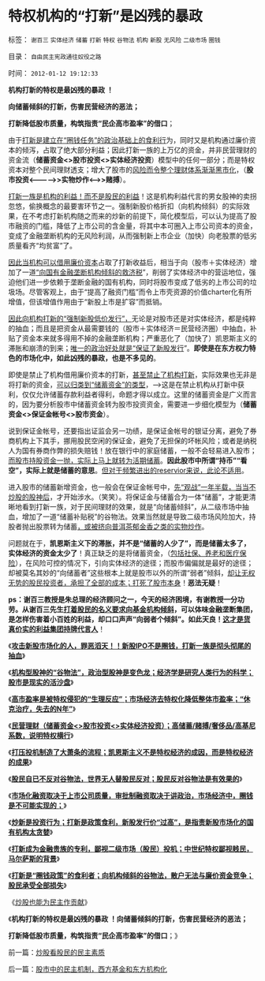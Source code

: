 # 特权机构的“打新”是凶残的暴政

标签： `谢百三` `实体经济` `储蓄` `打新` `特权` `谷物法` `机构` `新股` `无风险` `二级市场` `圈钱` 

目录： `自由民主宪政通往奴役之路`

时间： `2012-01-12 19:12:33`

**机构打新的特权是最凶残的暴政 ！**

**向储蓄倾斜的打新，伤害民营经济的恶法；**

**打新降低股市质量，构筑指责“民企高市盈率”的借口**；

由于[打新是建立在“圈钱任务”的政治基础上的食利行](../../../2012/1/11/市场经济不可能圈钱，强制分红令印度熊市40年！.md)为，同时又是机构通过廉价资本的倾泻，占取了绝大部分利益；因此打新一族的上万亿的资金，并非民营理财的资金流（**储蓄资金<>股市投资<>实体经济投资**）模型中的任何一部分；而是特权资本对整个民间理财透支；增大了股市的[风险而令整个理财体系渐渐黑市化](../../../2012/1/7/“选择命运盒子的技术”和“打破命运盒子的科学”.md)，（**股市投资<————>>实物炒作<——>>赌搏**）。

[打新一族是机构的利益！而不是股民的利益](../../../2012/1/11/炒新是股市投资；打新是政策食利.md)！这是机构利益代言的男女股神的卖拐忽悠，偷换概念的最要害环节之一。强制新股价格折扣（向机构倾斜）的实际效果，在不考虑打新机构随之而来的炒新的前提下，简化模型后，可以认为提高了股市融资的门槛，降低了上市公司的含金量，将其中本可圈入上市公司资本的资金，变成了金融垄断机构的无风险利润，从而强制新上市企业（加快）向老股票的低劣质量看齐“均贫富”了。

[因此当机构可以借用廉价资本](../../../2012/1/9/股神秘笈“廉价资金就是生命”.md)占取了打新收益后，相当于向（股市＋实体经济）增加了一道[“向国有金融垄断机构倾斜的救济税](../../../2012/1/11/金融垄断贵族对股民的中世纪式的蔑视和马尔萨斯.md)”，削弱了实体经济中的营运地位，强迫他们进一步依赖于垄断金融的国有机构，同时将股市变成了低劣的上市公司的垃圾场。尽管客观上，由于“提高了融资门槛”而令上市壳资源的价值charter化有所增值，但该增值作用由于“新股上市是扩容”而抵销。

[因此向机构打新的“强制新股低价发行”，](../../../2012/1/9/攻击新股市场化的人!罪恶滔天！.md)无论是对股市还是对实体经济，都是纯粹的抽血；而且是把资金从最需要钱的（股市＋实体经济＝民营经济圈）中抽血，补贴了资金本来就多得用不掉的金融垄断机构；严重恶化了（加快了）凯恩斯主义的滞胀和崩溃的到来；[唯一的政治好处就是“保证了新股发行](../../../2012/1/11/打新是“圈钱政策”食利者，利益归于金融垄断机构；.md)”。**即使是在东方权力特色的市场化中，如此凶残的暴政，也是不多见的**。

即使是禁止了机构借用廉价资本的打新，[甚至禁止了机构打新](../../../2011/6/19/A股越是规范退市，越是不可能退市.md)，实际效果也无非是将打新的资金，[可以归类到“储蓄资金”的类型](../../../2012/1/10/打压投机是如何制造了大萧条？.md)，——>这是在禁止机构从打新中获利，仅仅允许储蓄存款利益者得利，命题才得以成立。这里的储蓄资金是广义而言的，因为要分析股市中储蓄资金转为股市投资资金，需要进一步细化模型为（**储蓄资金<>保证金帐号<>股市资金**）。

说到保证金帐号，还要指出证监会另一功绩，是保证金帐号的银证分离，避免了券商机构上下其手，挪用股民空闲的保证金，避免了无担保的坏帐风险；或者是纳税人为国有券商作弊的损失赔钱！放在银行中的家庭储蓄，一般不会轻易进入股市；[而股市持股资金一抛，实际上马上就转为活期储蓄](../../../2012/1/5/“左翼股神”是政治性的，还是理财性的？.md)。**因此股市中所谓“持币”“看空”，实际上就是储蓄的意思**。[但对于频繁进出的reservior来说，此论不适用](../../../2012/1/5/股市的风险到底有多大？更大的风险从那里来？.md)。

进入股市的储蓄新增资金，也一般会在保证金帐号中，[先“观战”一年半载，当当不炒股的股神后](../../../2011/12/22/买房不买股票的股神“房价不高,股价高”的如意算盘.md)，才开始涉水。（笑笑）。将保证金与储蓄合为一体“储蓄”，才能更清晰地看到打新一族，对于民间理财的效果，就是“向储蓄倾斜”，从二级市场中抽血，增加了一道“储蓄补贴税”的谷物法。效果当然就是导致二级市场风险加大，持股者抛出股票转为储蓄[，或被挤向普洱茶郁金香之类的实物炒作](../../../2012/1/5/股市的风险到底有多大？更大的风险从那里来？.md)。

问题就在于，**凯恩斯主义下的滞胀，并不是“储蓄的人少了”，而是储蓄太多了，实体经济的资金太少了**！真正缺乏的是将储蓄资金，（[包括社保、养老和医疗保险](../../../2011/9/21/工薪所得税负可能世界第一！计划生育让养老体系崩溃！.md)），在风险可控的情况下，引向实体经济的途径；而股市偏偏就是最好的途径；却被莫名其妙的“向储蓄者”这些根本上就是股市以外的所谓“弱者”倾斜，[却让无权无势的股民投资者，承担了全部的成本；打死了股市本身](../../../2011/10/13/熊市的IPO不是圈钱，坚持新股市场化发行才有牛市.md)！**恶法无疑**！

**ps：谢百三教授是朱总理的经济顾问之一，今天的经济困境，有谢教授一分功劳。从谢百三先生[打着股民的名义要求向基金机构倾斜](../../../2011/5/20/股神专家们骂市场需要点逻辑.md)，可以体味金融垄断集团，是怎样伤害着小百姓的利益，却口口声声“向弱者个倾斜”。如此天良！[这才是货真价实的利益集团持牌代言人](../../../2012/1/10/机构型股神的“谷物法”，政治型股神和孔庆东老师.md)**！

《[**攻击新股市场化的人，罪恶滔天！！新股IPO不是圈钱，打新一族是彻头彻尾的抽血**](../../../2012/1/9/攻击新股市场化的人!罪恶滔天！.md)》

《[**机构型股神的“谷物法”，政治型股神是变色龙；经济学是研究人类行为的科学；股市是现实的活沙盘**](../../../2012/1/10/机构型股神的“谷物法”，政治型股神和孔庆东老师.md)》

《[**高市盈率是被特权侵犯的“生理反应”；市场经济去特权化降低整体市盈率；“休克治疗，失去的N年”**](../../../2012/1/10/高市盈率是被特权侵犯的“生理反应”；.md)》

《[**民营理财（储蓄资金<>股市投资<>实体经济投资）；高储蓄/赌搏/奢侈品/高基尼系数，说明特权横行**](../../../2012/1/10/民间理财资本流动（储蓄资金股市投资实体经济投资）.md)》

《[**打压投机制造了大萧条的流程；凯恩斯主义不是特权经济的成因，而是特权经济的成果**](../../../2012/1/10/打压投机是如何制造了大萧条？.md)》

《[**股民自已不反对谷物法，世界无人替股民反对；股民反对谷物法是有效果的**](../../../2012/1/10/股民自已不反对股市谷物法，无人会替股民反对.md)》

《[**市场化融资取决于上市公司质量，审批制融资取决于讲政治，市场经济中，圈钱是不可能实现的；**](../../../2012/1/11/市场经济不可能圈钱，强制分红令印度熊市40年！.md)》

《[**炒新是投资行为；打新是政策食利，新股发行价“过高”，是指责新股市场化的国有机构太贪婪**](../../../2012/1/11/炒新是股市投资；打新是政策食利.md)》

《[**打新成为金融贵族的专利，鄙视二级市场（股民）投机；中世纪特权鄙视贱民，马尔萨斯的背景**](../../../2012/1/11/金融垄断贵族对股民的中世纪式的蔑视和马尔萨斯.md)》

《[**打新是“圈钱政策”的食利者；向机构倾斜的谷物法，散户无法与廉价资金竞争；股民承受全部损失**](../../../2012/1/11/打新是“圈钱政策”食利者，利益归于金融垄断机构；.md)》

《[炒股也能为民主作贡献](../../../2012/1/11/炒股看股民的民主素质.md)》

《**机构打新的特权是最凶残的暴政 ！向储蓄倾斜的打新，伤害民营经济的恶法；**

**打新降低股市质量，构筑指责“民企高市盈率”的借口**；》



前一篇：[炒股看股民的民主素质](../../../2012/1/11/炒股看股民的民主素质.md)

后一篇：[股市中的民主机制，西方基金和东方机构化](../../../2012/1/12/股市中的民主机制，西方基金和东方机构化.md)